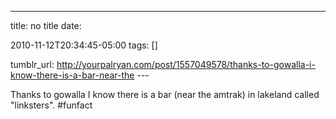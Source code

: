 ---
title: no title
date:

 2010-11-12T20:34:45-05:00 
tags:  []

tumblr_url:
http://yourpalryan.com/post/1557049578/thanks-to-gowalla-i-know-there-is-a-bar-near-the
\-\--

Thanks to gowalla I know there is a bar (near the amtrak) in lakeland
called "linksters". \#funfact
